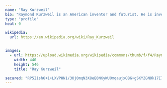 ```yaml
---
name: "Ray Kurzweil"
bio: "Raymond Kurzweil is an American inventor and futurist. He is involved in fields such as optical character recognition, text-to-speech synthesis, speech recognition technology, and electronic keyboard instruments."
type: "profile"
heat: 0

wikipedia:
  url: https://en.wikipedia.org/wiki/Ray_Kurzweil


images:
  - url: https://upload.wikimedia.org/wikipedia/commons/thumb/f/f4/Raymond_Kurzweil_Fantastic_Voyage.jpg/440px-Raymond_Kurzweil_Fantastic_Voyage.jpg
    width: 440
    height: 546
    title: "Ray Kurzweil"

secured: "RP5Iish6+1+LXVPHN1/3Oj0mqN3X8eE0NKyWUOmqaujxOBG+gSKYZGNOk17I7IZf90cVtIsCJ14K65GvM+/Ywm/AjDDpVoHcQLwI9TsDyEs5U5GaV6cAIp7lg3XSmT8Els+s8jjDyWbfb2zjli7RQv4HxEVeWyP45POxTI7KwAVolzaBgZXq3D8ptRTs5jesWUIhe7WNX+N5C13dwd9KmOraeQMwHCvcd3CcedNJqoxT7+Uy1RJ6Uc1xkIiD2lz8JpK02lKIicuwll4X2vX/3VwszAdUiV+FLHf4wkaNhkcoAXg7OTBrqsMcptx7JwL5;mosJkc5gSAhX1lqEK9OLdA=="
---
```


